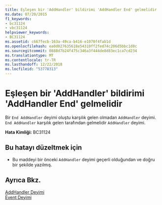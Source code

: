 ```yaml
---
title: Eşleşen bir 'AddHandler' bildirimi 'AddHandler End' gelmelidir
ms.date: 07/20/2015
f1_keywords:
- bc31124
- vbc31124
helpviewer_keywords:
- BC31124
ms.assetid: c667fecb-163a-49ca-b416-e1070f4fab1d
ms.openlocfilehash: ea0d027635618e54310ff2fed74c206d5bbc1d8c
ms.sourcegitcommit: 0888d7b24f475c346a3f444de8d83ec1ca7cd234
ms.translationtype: MT
ms.contentlocale: tr-TR
ms.lasthandoff: 12/22/2018
ms.locfileid: "53778313"
---
```

# <a name="end-addhandler-must-be-preceded-by-a-matching-addhandler-declaration"></a>Eşleşen bir 'AddHandler' bildirimi 'AddHandler End' gelmelidir
Bir `End AddHandler` deyimi oluştu karşılık gelen olmadan `AddHandler` deyimi. `End AddHandler` karşılık gelen tarafından gelmelidir `AddHandler` deyimi.  
  
 **Hata Kimliği:** BC31124  
  
## <a name="to-correct-this-error"></a>Bu hatayı düzeltmek için  
  
-   Bu maddeyi bir önceki `AddHandler` deyimi geçerli olduğundan ve doğru bir şekilde yazılmış.  
  
## <a name="see-also"></a>Ayrıca Bkz.  
 [AddHandler Deyimi](../../visual-basic/language-reference/statements/addhandler-statement.md)  
 [Event Deyimi](../../visual-basic/language-reference/statements/event-statement.md)
